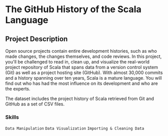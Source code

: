 # The GitHub History of the Scala Language

## Project Description

Open source projects contain entire development histories, such as who made changes, the changes themselves, 
and code reviews. In this project, you'll be challenged to read in, clean up, and visualize the real-world 
project repository of Scala that spans data from a version control system (Git) as well as a project hosting 
site (GitHub). With almost 30,000 commits and a history spanning over ten years, Scala is a mature language. 
You will find out who has had the most influence on its development and who are the experts.

The dataset includes the project history of Scala retrieved from Git and GitHub as a set of CSV files.

### Skills

`Data Manipulation` `Data Visualization` `Importing & Cleaning Data`
